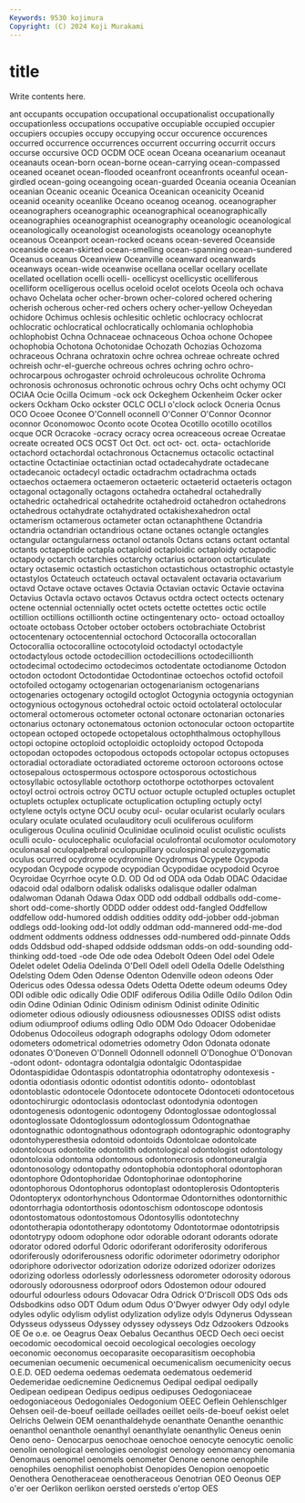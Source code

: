 ```yaml
---
Keywords: 9530 kojimura
Copyright: (C) 2024 Koji Murakami
---
```


# title

Write contents here.



ant occupants occupation occupational occupationalist occupationally occupationless occupations occupative
occupiable occupied occupier occupiers occupies occupy occupying occur occurence occurences
occurred occurrence occurrences occurrent occurring occurrit occurs occurse occursive OCD
OCDM OCE ocean Oceana oceanarium oceanaut oceanauts ocean-born ocean-borne ocean-carrying
ocean-compassed oceaned oceanet ocean-flooded oceanfront oceanfronts oceanful ocean-girdled ocean-going oceangoing
ocean-guarded Oceania oceania Oceanian oceanian Oceanic oceanic Oceanica Oceanican oceanicity
Oceanid oceanid oceanity oceanlike Oceano oceanog oceanog. oceanographer oceanographers oceanographic
oceanographical oceanographically oceanographies oceanographist oceanography oceanologic oceanological oceanologically oceanologist oceanologists
oceanology oceanophyte oceanous Oceanport ocean-rocked oceans ocean-severed Oceanside oceanside ocean-skirted
ocean-smelling ocean-spanning ocean-sundered Oceanus oceanus Oceanview Oceanville oceanward oceanwards oceanways
ocean-wide oceanwise ocellana ocellar ocellary ocellate ocellated ocellation ocelli ocelli-
ocellicyst ocellicystic ocelliferous ocelliform ocelligerous ocellus oceloid ocelot ocelots Oceola
och ochava ochavo Ochelata ocher ocher-brown ocher-colored ochered ochering ocherish
ocherous ocher-red ochers ochery ocher-yellow Ocheyedan ochidore Ochimus ochlesis ochlesitic
ochletic ochlocracy ochlocrat ochlocratic ochlocratical ochlocratically ochlomania ochlophobia ochlophobist Ochna
Ochnaceae ochnaceous Ochoa ochone Ochopee ochophobia Ochotona Ochotonidae Ochozath Ochozias
Ochozoma ochraceous Ochrana ochratoxin ochre ochrea ochreae ochreate ochred ochreish
ochr-el-guerche ochreous ochres ochring ochro ochro- ochrocarpous ochrogaster ochroid ochroleucous
ochrolite Ochroma ochronosis ochronosus ochronotic ochrous ochry Ochs ocht ochymy
OCI OCIAA Ocie Ocilla Ocimum -ock ock Ockeghem Ockenheim Ocker
ocker ockers Ockham Ocko ockster OCLC OCLI o'clock oclock Ocneria
Ocnus OCO Ocoee Oconee O'Connell oconnell O'Conner O'Connor Oconnor oconnor
Oconomowoc Oconto ocote Ocotea Ocotillo ocotillo ocotillos ocque OCR Ocracoke
-ocracy ocracy ocrea ocreaceous ocreae Ocreatae ocreate ocreated OCS OCST
Oct Oct. oct oct- oct. octa- octachloride octachord octachordal octachronous
Octacnemus octacolic octactinal octactine Octactiniae octactinian octad octadecahydrate octadecane octadecanoic
octadecyl octadic octadrachm octadrachma octads octaechos octaemera octaemeron octaeteric octaeterid
octaeteris octagon octagonal octagonally octagons octahedra octahedral octahedrally octahedric octahedrical
octahedrite octahedroid octahedron octahedrons octahedrous octahydrate octahydrated octakishexahedron octal octamerism
octamerous octameter octan octanaphthene Octandria octandria octandrian octandrious octane octanes
octangle octangles octangular octangularness octanol octanols Octans octans octant octantal
octants octapeptide octapla octaploid octaploidic octaploidy octapodic octapody octarch octarchies
octarchy octarius octaroon octarticulate octary octasemic octastich octastichon octastichous octastrophic
octastyle octastylos Octateuch octateuch octaval octavalent octavaria octavarium octavd Octave
octave octaves Octavia Octavian octavic Octavie octavina Octavius Octavla octavo
octavos Octavus octdra octect octects octenary octene octennial octennially octet
octets octette octettes octic octile octillion octillions octillionth octine octingentenary
octo- octoad octoalloy octoate octobass October october octobers octobrachiate Octobrist
octocentenary octocentennial octochord Octocoralla octocorallan Octocorallia octocoralline octocotyloid octodactyl octodactyle
octodactylous octode octodecillion octodecillions octodecillionth octodecimal octodecimo octodecimos octodentate octodianome
Octodon octodon octodont Octodontidae Octodontinae octoechos octofid octofoil octofoiled octogamy
octogenarian octogenarianism octogenarians octogenaries octogenary octogild octoglot Octogynia octogynia octogynian
octogynious octogynous octohedral octoic octoid octolateral octolocular octomeral octomerous octometer
octonal octonare octonarian octonaries octonarius octonary octonematous octonion octonocular octoon
octopartite octopean octoped octopede octopetalous octophthalmous octophyllous octopi octopine octoploid
octoploidic octoploidy octopod Octopoda octopodan octopodes octopodous octopods octopolar octopus
octopuses octoradial octoradiate octoradiated octoreme octoroon octoroons octose octosepalous octospermous
octospore octosporous octostichous octosyllabic octosyllable octothorp octothorpe octothorpes octovalent octoyl
octroi octrois octroy OCTU octuor octuple octupled octuples octuplet octuplets
octuplex octuplicate octuplication octupling octuply octyl octylene octyls octyne OCU
ocuby ocul- ocular ocularist ocularly oculars oculary oculate oculated oculauditory
oculi oculiferous oculiform oculigerous Oculina oculinid Oculinidae oculinoid oculist oculistic
oculists oculli oculo- oculocephalic oculofacial oculofrontal oculomotor oculomotory oculonasal oculopalpebral
oculopupillary oculospinal oculozygomatic oculus ocurred ocydrome ocydromine Ocydromus Ocypete Ocypoda
ocypodan Ocypode ocypode ocypodian Ocypodidae ocypodoid Ocyroe Ocyroidae Ocyrrhoe ocyte
O.D. OD Od od ODA oda Odab ODAC Odacidae odacoid
odal odalborn odalisk odalisks odalisque odaller odalman odalwoman Odanah Odawa
Odax ODD odd oddball oddballs odd-come-short odd-come-shortly ODDD odder oddest
odd-fangled Oddfellow oddfellow odd-humored oddish oddities oddity odd-jobber odd-jobman oddlegs
odd-looking odd-lot oddly oddman odd-mannered odd-me-dod oddment oddments oddness oddnesses
odd-numbered odd-pinnate Odds odds Oddsbud odd-shaped oddside oddsman odds-on odd-sounding
odd-thinking odd-toed -ode Ode ode odea Odebolt Odeen Odel odel
Odele Odelet odelet Odelia Odelinda O'Dell Odell odell Odella Odelle
Odelsthing Odelsting Odem Oden Odense Odenton Odenville odeon odeons Oder
Odericus odes Odessa odessa Odets Odetta Odette odeum odeums Odey
ODI odible odic odically Odie ODIF odiferous Odilia Odille Odilo
Odilon Odin odin Odine Odinian Odinic Odinism odinism Odinist odinite
Odinitic odiometer odious odiously odiousness odiousnesses ODISS odist odists odium
odiumproof odiums odling Odlo ODM Odo Odoacer Odobenidae Odobenus Odocoileus
odograph odographs odology Odom odometer odometers odometrical odometries odometry Odon
Odonata odonate odonates O'Doneven O'Donnell Odonnell odonnell O'Donoghue O'Donovan -odont
odont- odontagra odontalgia odontalgic Odontaspidae Odontaspididae Odontaspis odontatrophia odontatrophy odontexesis
-odontia odontiasis odontic odontist odontitis odonto- odontoblast odontoblastic odontocele Odontocete
odontocete Odontoceti odontocetous odontochirurgic odontoclasis odontoclast odontodynia odontogen odontogenesis odontogenic
odontogeny Odontoglossae odontoglossal odontoglossate Odontoglossum odontoglossum Odontognathae odontognathic odontognathous odontograph
odontographic odontography odontohyperesthesia odontoid odontoids Odontolcae odontolcate odontolcous odontolite odontolith
odontological odontologist odontology odontoloxia odontoma odontomous odontonecrosis odontoneuralgia odontonosology odontopathy
odontophobia odontophoral odontophoran odontophore Odontophoridae Odontophorinae odontophorine odontophorous Odontophorus odontoplast
odontoplerosis Odontopteris Odontopteryx odontorhynchous Odontormae Odontornithes odontornithic odontorrhagia odontorthosis odontoschism
odontoscope odontosis odontostomatous odontostomous Odontosyllis odontotechny odontotherapia odontotherapy odontotomy Odontotormae
odontotripsis odontotrypy odoom odophone odor odorable odorant odorants odorate odorator
odored odorful Odoric odoriferant odoriferosity odoriferous odoriferously odoriferousness odorific odorimeter
odorimetry odoriphor odoriphore odorivector odorization odorize odorized odorizer odorizes odorizing
odorless odorlessly odorlessness odorometer odorosity odorous odorously odorousness odorproof odors
Odostemon odour odoured odourful odourless odours Odovacar Odra Odrick O'Driscoll
ODS Ods ods Odsbodkins odso ODT Odum odum Odus O'Dwyer
odwyer Ody odyl odyle odyles odylic odylism odylist odylization odylize
odyls Odynerus Odyssean Odysseus odysseus Odyssey odyssey odysseys Odz Odzookers
Odzooks OE Oe o.e. oe Oeagrus Oeax Oebalus Oecanthus OECD
Oech oeci oecist oecodomic oecodomical oecoid oecological oecologies oecology oeconomic
oeconomus oecoparasite oecoparasitism oecophobia oecumenian oecumenic oecumenical oecumenicalism oecumenicity oecus
O.E.D. OED oedema oedemas oedemata oedematous oedemerid Oedemeridae oedicnemine Oedicnemus
Oedipal oedipal oedipally Oedipean oedipean Oedipus oedipus oedipuses Oedogoniaceae oedogoniaceous
Oedogoniales Oedogonium OEEC Oeflein Oehlenschlger Oehsen oeil-de-boeuf oeillade oeillades oeillet
oeils-de-boeuf oekist oelet Oelrichs Oelwein OEM oenanthaldehyde oenanthate Oenanthe oenanthic
oenanthol oenanthole oenanthyl oenanthylate oenanthylic Oeneus oenin Oeno oeno- Oenocarpus
oenochoae oenochoe oenocyte oenocytic oenolic oenolin oenological oenologies oenologist oenology
oenomancy oenomania Oenomaus oenomel oenomels oenometer Oenone oenone oenophile oenophiles
oenophilist oenophobist Oenopides Oenopion oenopoetic Oenothera Oenotheraceae oenotheraceous Oenotrian OEO
Oeonus OEP o'er oer Oerlikon oerlikon oersted oersteds o'ertop OES
